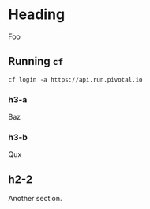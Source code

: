# Heading

Foo

## Running `cf`

```terminal
cf login -a https://api.run.pivotal.io
```

### h3-a

Baz

### h3-b

Qux

## h2-2

Another section.

